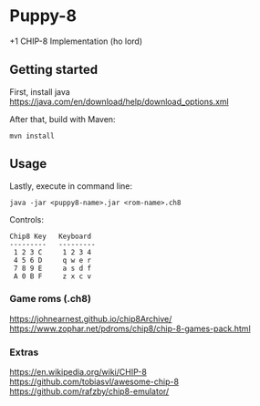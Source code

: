 # Puppy-8
 +1 CHIP-8 Implementation (ho lord)

## Getting started
First, install java </br>
https://java.com/en/download/help/download_options.xml

After that, build with Maven:
```
mvn install
```
## Usage
Lastly, execute in command line:
```
java -jar <puppy8-name>.jar <rom-name>.ch8
```

Controls:
```
Chip8 Key   Keyboard
---------   ---------
 1 2 3 C     1 2 3 4
 4 5 6 D     q w e r
 7 8 9 E     a s d f
 A 0 B F     z x c v
```
### Game roms (.ch8)
https://johnearnest.github.io/chip8Archive/ </br>
https://www.zophar.net/pdroms/chip8/chip-8-games-pack.html

### Extras
https://en.wikipedia.org/wiki/CHIP-8 </br>
https://github.com/tobiasvl/awesome-chip-8 </br>
https://github.com/rafzby/chip8-emulator/ 
